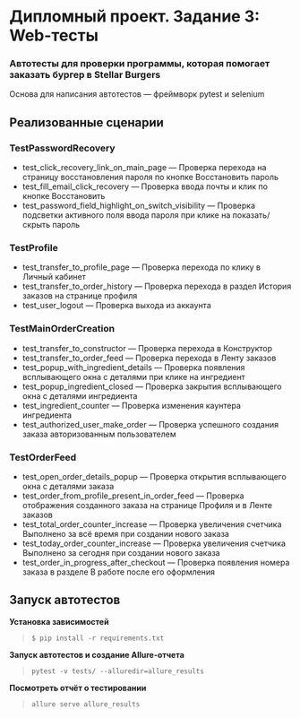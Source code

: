 # Дипломный проект. Задание 3: Web-тесты

### Автотесты для проверки программы, которая помогает заказать бургер в Stellar Burgers

Основа для написания автотестов — фреймворк pytest и selenium

## Реализованные сценарии

### TestPasswordRecovery
* test_click_recovery_link_on_main_page — Проверка перехода на страницу восстановления пароля по кнопке Восстановить пароль
* test_fill_email_click_recovery — Проверка ввода почты и клик по кнопке Восстановить
* test_password_field_highlight_on_switch_visibility — Проверка подсветки активного поля ввода пароля при клике на показать/скрыть пароль

### TestProfile
* test_transfer_to_profile_page — Проверка перехода по клику в Личный кабинет
* test_transfer_to_order_history — Проверка перехода в раздел История заказов на странице профиля
* test_user_logout — Проверка выхода из аккаунта

### TestMainOrderCreation
* test_transfer_to_constructor — Проверка перехода в Конструктор
* test_transfer_to_order_feed — Проверка перехода в Ленту заказов
* test_popup_with_ingredient_details — Проверка появления всплывающего окна с деталями при клике на ингредиент
* test_popup_ingredient_closed — Проверка закрытия всплывающего окна с деталями ингредиента
* test_ingredient_counter — Проверка изменения каунтера ингредиента
* test_authorized_user_make_order — Проверка успешного создания заказа авторизованным пользователем

### TestOrderFeed
* test_open_order_details_popup — Проверка открытия всплывающего окна с деталями заказа
* test_order_from_profile_present_in_order_feed — Проверка отображения созданного заказа на странице Профиля и в Ленте заказов
* test_total_order_counter_increase — Проверка увеличения счетчика Выполнено за всё время при создании нового заказа
* test_today_order_counter_increase — Проверка увеличения счетчика Выполнено за сегодня при создании нового заказа
* test_order_in_progress_after_checkout — Проверка появления номера заказа в разделе В работе после его оформления

## Запуск автотестов

**Установка зависимостей**

> `$ pip install -r requirements.txt`

**Запуск автотестов и создание Allure-отчета**

>  `pytest -v tests/ --alluredir=allure_results`

**Посмотреть отчёт о тестировании**

>  `allure serve allure_results`